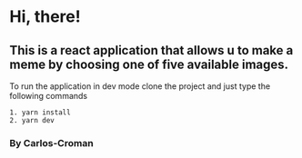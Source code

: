 # Hi, there!

## This is a react application that allows u to make a meme by choosing one of five available images.

To run the application in dev mode clone the project and just type the following commands
```
1. yarn install
2. yarn dev
```

### By Carlos-Croman